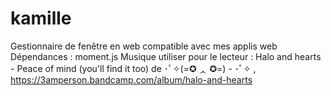 # kamille
Gestionnaire de fenêtre en web compatible avec mes applis web
Dépendances : moment.js
Musique utiliser pour le lecteur : Halo and hearts - Peace of mind (you'll find it too) de ･ﾟ✧(=✪ ᆺ ✪=) - ･ﾟ✧ , https://3amperson.bandcamp.com/album/halo-and-hearts
